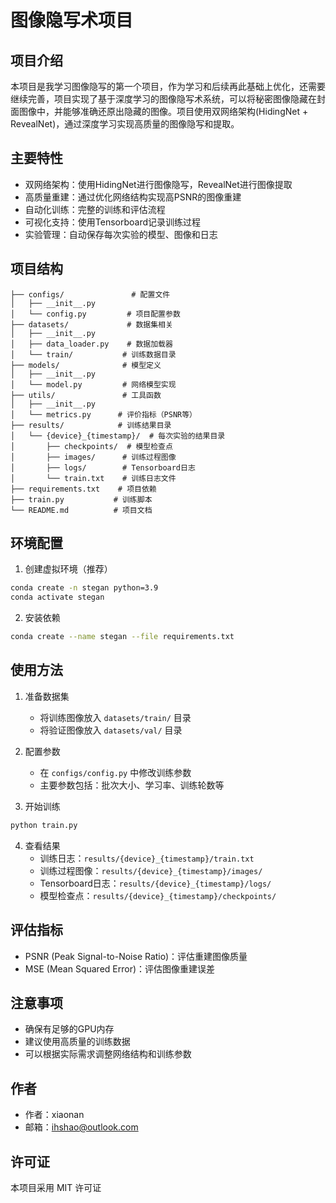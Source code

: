 # 图像隐写术项目
## 项目介绍
本项目是我学习图像隐写的第一个项目，作为学习和后续再此基础上优化，还需要继续完善，项目实现了基于深度学习的图像隐写术系统，可以将秘密图像隐藏在封面图像中，并能够准确还原出隐藏的图像。项目使用双网络架构(HidingNet + RevealNet)，通过深度学习实现高质量的图像隐写和提取。

## 主要特性
- 双网络架构：使用HidingNet进行图像隐写，RevealNet进行图像提取
- 高质量重建：通过优化网络结构实现高PSNR的图像重建
- 自动化训练：完整的训练和评估流程
- 可视化支持：使用Tensorboard记录训练过程
- 实验管理：自动保存每次实验的模型、图像和日志

## 项目结构
```
├── configs/               # 配置文件
│   ├── __init__.py
│   └── config.py         # 项目配置参数
├── datasets/             # 数据集相关
│   ├── __init__.py
│   ├── data_loader.py    # 数据加载器
│   └── train/           # 训练数据目录
├── models/              # 模型定义
│   ├── __init__.py
│   └── model.py         # 网络模型实现
├── utils/               # 工具函数
│   ├── __init__.py
│   └── metrics.py      # 评价指标（PSNR等）
├── results/            # 训练结果目录
│   └── {device}_{timestamp}/  # 每次实验的结果目录
│       ├── checkpoints/  # 模型检查点
│       ├── images/      # 训练过程图像
│       ├── logs/        # Tensorboard日志
│       └── train.txt    # 训练日志文件
├── requirements.txt    # 项目依赖
├── train.py           # 训练脚本
└── README.md          # 项目文档
```

## 环境配置
1. 创建虚拟环境（推荐）
```bash
conda create -n stegan python=3.9
conda activate stegan
```
2. 安装依赖
```bash
conda create --name stegan --file requirements.txt
```
## 使用方法
1. 准备数据集
   - 将训练图像放入 `datasets/train/` 目录
   - 将验证图像放入 `datasets/val/` 目录

2. 配置参数
   - 在 `configs/config.py` 中修改训练参数
   - 主要参数包括：批次大小、学习率、训练轮数等

3. 开始训练
```bash
python train.py
```

4. 查看结果
   - 训练日志：`results/{device}_{timestamp}/train.txt`
   - 训练过程图像：`results/{device}_{timestamp}/images/`
   - Tensorboard日志：`results/{device}_{timestamp}/logs/`
   - 模型检查点：`results/{device}_{timestamp}/checkpoints/`

## 评估指标
- PSNR (Peak Signal-to-Noise Ratio)：评估重建图像质量
- MSE (Mean Squared Error)：评估图像重建误差

## 注意事项
- 确保有足够的GPU内存
- 建议使用高质量的训练数据
- 可以根据实际需求调整网络结构和训练参数

## 作者
- 作者：xiaonan
- 邮箱：ihshao@outlook.com

## 许可证
本项目采用 MIT 许可证